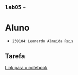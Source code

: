 ## `lab05` - 

# Aluno
* `239104`: `Leonardo Almeida Reis`

## Tarefa 

[Link para o notebook](notebook/lab03-nhanes.ipynb)
